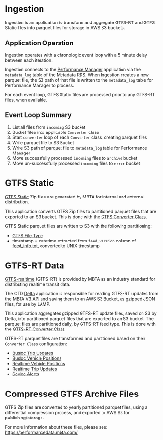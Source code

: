 # Ingestion

Ingestion is an application to transform and aggregate GTFS-RT and GTFS Static files into parquet files for storage in AWS S3 buckets.

## Application Operation

Ingestion operates with a chronologic event loop with a 5 minute delay between each iteration.

Ingestion connects to the [Performance Manager](../performance_manager/README.md) application via the `metadata_log` table of the Metadata RDS. When Ingestion creates a new parquet file, the S3 path of that file is written to the `metadata_log` table for Performance Manager to process.

For each event loop, GTFS Static files are processed prior to any GTFS-RT files, when available.

## Event Loop Summary

1. List all files from `incoming` S3 bucket
2. Bucket files into applicable `Converter` class
3. Start `converter` loop of each `Converter` class, creating parquet files
4. Write parquet file to S3 Bucket
5. Write S3 path of parquet file to `metadata_log` table for Performance Manager
6. Move successfully processed `incoming` files to `archive` bucket
7. Move un-successfully processed `incoming` files to `error` bucket

# GTFS Static

[GTFS Static](https://www.mbta.com/developers/gtfs) Zip files are generated by MBTA for internal and external distribution. 

This application converts GTFS Zip files to partitioned parquet files that are exported to an S3 bucket. This is done with the [GTFS Converter Class](./convert_gtfs.py).

GTFS Static parquet files are written to S3 with the following partitioning:

* [GTFS File Type](https://github.com/mbta/gtfs-documentation/blob/master/reference/gtfs.md#gtfs-files)
* timestamp = datetime extracted from `feed_version` column of [feed_info.txt](https://github.com/mbta/gtfs-documentation/blob/master/reference/gtfs.md#feed_infotxt), converted to UNIX timestamp

# GTFS-RT Data

[GTFS-realtime](https://www.mbta.com/developers/gtfs-realtime) (GTFS-RT) is provided by MBTA as an industry standard for distributing realtime transit data. 

The CTD [Delta](https://github.com/mbta/delta) application is responsible for reading GTFS-RT updates from the MBTA [V3 API](https://www.mbta.com/developers/v3-api) and saving them to an AWS S3 Bucket, as gzipped JSON files, for use by LAMP.

This application aggregates gzipped GTFS-RT update files, saved on S3 by Delta, into partitioned parquet files that are exported to an S3 bucket. The parquet files are partitioned daily, by GTFS-RT feed type. This is done with the [GTFS-RT Converter Class](./convert_gtfs_rt.py)

GTFS-RT parquet files are transformed and partitioned based on their `Converter Class` configuration:

* [Busloc Trip Updates](./config_busloc_trip.py)
* [Busloc Vehicle Positions](./config_busloc_vehicle.py)
* [Realtime Vehicle Positions](./config_rt_vehicle.py)
* [Realtime Trip Updates](./config_rt_trip.py)
* [Sevice Alerts](./config_rt_alerts.py)

# Compressed GTFS Archive Files

GTFS Zip files are converted to yearly partitioned parquet files, using a differential compression process, and exported to AWS S3 for publishing/storage.

For more Information about these files, please see: https://performancedata.mbta.com/
